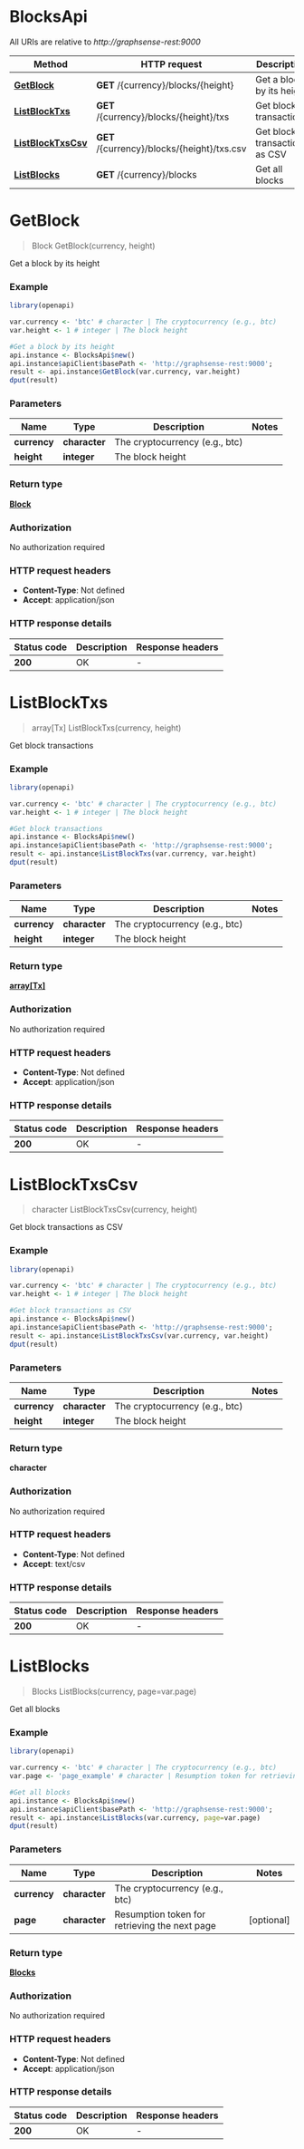 # BlocksApi

All URIs are relative to *http://graphsense-rest:9000*

Method | HTTP request | Description
------------- | ------------- | -------------
[**GetBlock**](BlocksApi.md#GetBlock) | **GET** /{currency}/blocks/{height} | Get a block by its height
[**ListBlockTxs**](BlocksApi.md#ListBlockTxs) | **GET** /{currency}/blocks/{height}/txs | Get block transactions
[**ListBlockTxsCsv**](BlocksApi.md#ListBlockTxsCsv) | **GET** /{currency}/blocks/{height}/txs.csv | Get block transactions as CSV
[**ListBlocks**](BlocksApi.md#ListBlocks) | **GET** /{currency}/blocks | Get all blocks


# **GetBlock**
> Block GetBlock(currency, height)

Get a block by its height

### Example
```R
library(openapi)

var.currency <- 'btc' # character | The cryptocurrency (e.g., btc)
var.height <- 1 # integer | The block height

#Get a block by its height
api.instance <- BlocksApi$new()
api.instance$apiClient$basePath <- 'http://graphsense-rest:9000';
result <- api.instance$GetBlock(var.currency, var.height)
dput(result)
```

### Parameters

Name | Type | Description  | Notes
------------- | ------------- | ------------- | -------------
 **currency** | **character**| The cryptocurrency (e.g., btc) | 
 **height** | **integer**| The block height | 

### Return type

[**Block**](block.md)

### Authorization

No authorization required

### HTTP request headers

 - **Content-Type**: Not defined
 - **Accept**: application/json

### HTTP response details
| Status code | Description | Response headers |
|-------------|-------------|------------------|
| **200** | OK |  -  |

# **ListBlockTxs**
> array[Tx] ListBlockTxs(currency, height)

Get block transactions

### Example
```R
library(openapi)

var.currency <- 'btc' # character | The cryptocurrency (e.g., btc)
var.height <- 1 # integer | The block height

#Get block transactions
api.instance <- BlocksApi$new()
api.instance$apiClient$basePath <- 'http://graphsense-rest:9000';
result <- api.instance$ListBlockTxs(var.currency, var.height)
dput(result)
```

### Parameters

Name | Type | Description  | Notes
------------- | ------------- | ------------- | -------------
 **currency** | **character**| The cryptocurrency (e.g., btc) | 
 **height** | **integer**| The block height | 

### Return type

[**array[Tx]**](tx.md)

### Authorization

No authorization required

### HTTP request headers

 - **Content-Type**: Not defined
 - **Accept**: application/json

### HTTP response details
| Status code | Description | Response headers |
|-------------|-------------|------------------|
| **200** | OK |  -  |

# **ListBlockTxsCsv**
> character ListBlockTxsCsv(currency, height)

Get block transactions as CSV

### Example
```R
library(openapi)

var.currency <- 'btc' # character | The cryptocurrency (e.g., btc)
var.height <- 1 # integer | The block height

#Get block transactions as CSV
api.instance <- BlocksApi$new()
api.instance$apiClient$basePath <- 'http://graphsense-rest:9000';
result <- api.instance$ListBlockTxsCsv(var.currency, var.height)
dput(result)
```

### Parameters

Name | Type | Description  | Notes
------------- | ------------- | ------------- | -------------
 **currency** | **character**| The cryptocurrency (e.g., btc) | 
 **height** | **integer**| The block height | 

### Return type

**character**

### Authorization

No authorization required

### HTTP request headers

 - **Content-Type**: Not defined
 - **Accept**: text/csv

### HTTP response details
| Status code | Description | Response headers |
|-------------|-------------|------------------|
| **200** | OK |  -  |

# **ListBlocks**
> Blocks ListBlocks(currency, page=var.page)

Get all blocks

### Example
```R
library(openapi)

var.currency <- 'btc' # character | The cryptocurrency (e.g., btc)
var.page <- 'page_example' # character | Resumption token for retrieving the next page

#Get all blocks
api.instance <- BlocksApi$new()
api.instance$apiClient$basePath <- 'http://graphsense-rest:9000';
result <- api.instance$ListBlocks(var.currency, page=var.page)
dput(result)
```

### Parameters

Name | Type | Description  | Notes
------------- | ------------- | ------------- | -------------
 **currency** | **character**| The cryptocurrency (e.g., btc) | 
 **page** | **character**| Resumption token for retrieving the next page | [optional] 

### Return type

[**Blocks**](blocks.md)

### Authorization

No authorization required

### HTTP request headers

 - **Content-Type**: Not defined
 - **Accept**: application/json

### HTTP response details
| Status code | Description | Response headers |
|-------------|-------------|------------------|
| **200** | OK |  -  |


